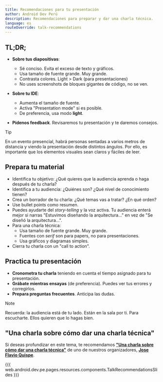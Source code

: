 ```yaml
---
title: Recomendaciones para tu presentación
author: Android Dev Perú
description: Recomendaciones para preparar y dar una charla técnica.
language: es
routeOverride: talk-recommendations
---
```


## TL;DR;

- **Sobre tus diapositivas**:
  - Sé conciso. Evita el exceso de texto y gráficos.
  - Usa tamaño de fuente grande. Muy grande.
  - Contrasta colores. Light > Dark (para presentaciones)
  - No uses screenshots de bloques gigantes de código, no se ven.

- **Sobre tu IDE**:
  - Aumenta el tamaño de fuente.
  - Activa "Presentation mode" si es posible.
  - De preferencia, usa modo **light**. 

- **Pídenos feedback**. Revisaremos tu presentación y te daremos consejos.

> [!TIP]
> En un evento presencial, habrá personas sentadas a varios metros de distancia y viendo la presentación desde distintos ángulos. Por ello, es importante que los elementos visuales sean claros y fáciles de leer.

## Prepara tu material
- Identifica tu objetivo: ¿Qué quieres que la audiencia aprenda o haga después de tu charla?
- Identifica a tu audiencia: ¿Quiénes son? ¿Qué nivel de conocimiento tienen?
- Crea un borrador de tu charla: ¿Qué temas vas a tratar? ¿En qué orden?
- Use bullet points como resumen.
- Puedes ayudarte del _story-telling_ y la voz activa. Tu audiencia enterá mejor si narras "Estuvimos diseñando la arquitectura..." en vez de "Se diseñó la arquitectura...".
- Para una charla técnica:
  - Usa tamaño de fuente grande. Muy grande.
  - Fuentes con _serif_ son para papers, no para presentaciones.
  - Usa gráficos y diagramas simples.  
- Cierra tu charla con un "call to action".

## Practica tu presentación

- **Cronometra tu charla** teniendo en cuenta el tiempo asignado para tu presentación.
- **Grábate mientras ensayas** (de preferencia). Puedes ver tus errores y corregirlos.
- **Prepara preguntas frecuentes**. Anticipa las dudas. 

> [!NOTE]
> Recuerda: la audiencia está de tu lado. Están en la sala por ti. Para escucharte. Ellos quieren que lo hagas bien.

## "Una charla sobre cómo dar una charla técnica"

Si deseas profundizar en este tema, te recomendamos [**"Una charla sobre cómo dar una charla técnica"**](https://speakerdeck.com/jflavio11/una-charla-sobre-como-dar-una-charla-tecnica) de uno de nuestros organizadores, [**Jose Flavio Quispe**](https://twitter.com/jflavio11).

{{{ web.android.dev.pe.pages.resources.components.TalkRecommendationsSlides }}}
